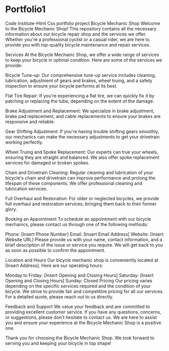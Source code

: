 # Portfolio1
Code Institute-Html Css portfolio project 
Bicycle Mechanic Shop
Welcome to the Bicycle Mechanic Shop! This repository contains all the necessary information about our bicycle repair shop and the services we offer. Whether you're a professional cyclist or a casual rider, we are here to provide you with top-quality bicycle maintenance and repair services.

Services
At the Bicycle Mechanic Shop, we offer a wide range of services to keep your bicycle in optimal condition. Here are some of the services we provide:

Bicycle Tune-up: Our comprehensive tune-up service includes cleaning, lubrication, adjustment of gears and brakes, wheel truing, and a safety inspection to ensure your bicycle performs at its best.

Flat Tire Repair: If you're experiencing a flat tire, we can quickly fix it by patching or replacing the tube, depending on the extent of the damage.

Brake Adjustment and Replacement: We specialize in brake adjustment, brake pad replacement, and cable replacements to ensure your brakes are responsive and reliable.

Gear Shifting Adjustment: If you're having trouble shifting gears smoothly, our mechanics can make the necessary adjustments to get your drivetrain working perfectly.

Wheel Truing and Spoke Replacement: Our experts can true your wheels, ensuring they are straight and balanced. We also offer spoke replacement services for damaged or broken spokes.

Chain and Drivetrain Cleaning: Regular cleaning and lubrication of your bicycle's chain and drivetrain can improve performance and prolong the lifespan of these components. We offer professional cleaning and lubrication services.

Full Overhaul and Restoration: For older or neglected bicycles, we provide full overhaul and restoration services, bringing them back to their former glory.

Booking an Appointment
To schedule an appointment with our bicycle mechanics, please contact us through one of the following methods:

Phone: [Insert Phone Number]
Email: [Insert Email Address]
Website: [Insert Website URL]
Please provide us with your name, contact information, and a brief description of the issue or service you require. We will get back to you as soon as possible to confirm the appointment.

Location and Hours
Our bicycle mechanic shop is conveniently located at [Insert Address]. Here are our operating hours:

Monday to Friday: [Insert Opening and Closing Hours]
Saturday: [Insert Opening and Closing Hours]
Sunday: Closed
Pricing
Our pricing varies depending on the specific services required and the condition of your bicycle. We strive to provide fair and competitive pricing for all our services. For a detailed quote, please reach out to us directly.

Feedback and Support
We value your feedback and are committed to providing excellent customer service. If you have any questions, concerns, or suggestions, please don't hesitate to contact us. We are here to assist you and ensure your experience at the Bicycle Mechanic Shop is a positive one.

Thank you for choosing the Bicycle Mechanic Shop. We look forward to serving you and keeping your bicycle in top shape!





